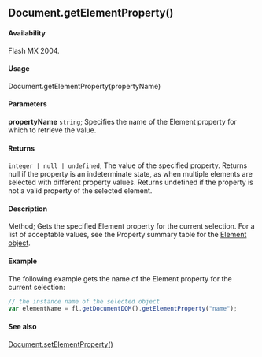 ## Document.getElementProperty()

#### Availability

Flash MX 2004.

#### Usage

Document.getElementProperty(propertyName)

#### Parameters

**propertyName** `string`; Specifies the name of the Element property for which to retrieve the value.

#### Returns

`integer | null | undefined`; The value of the specified property. Returns null if the property is an indeterminate state, as when multiple elements are selected with different property values. Returns undefined if the property is not a valid property of the selected element.

#### Description

Method; Gets the specified Element property for the current selection. For a list of acceptable values, see the Property summary table for the [Element object](../Element_object/Element_summary.md).

#### Example

The following example gets the name of the Element property for the current selection:

```javascript
// the instance name of the selected object.
var elementName = fl.getDocumentDOM().getElementProperty("name");
```

#### See also

[Document.setElementProperty()](../Document_object/Document490.md)
